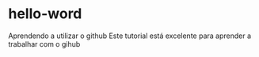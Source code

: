 # hello-word
Aprendendo a utilizar o github
Este tutorial está excelente para aprender a trabalhar com o gihub
